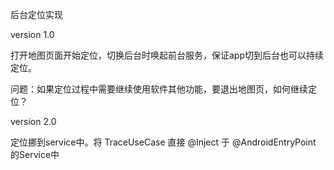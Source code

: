 

后台定位实现

version 1.0

打开地图页面开始定位，切换后台时唤起前台服务，保证app切到后台也可以持续定位。

问题：如果定位过程中需要继续使用软件其他功能，要退出地图页，如何继续定位？



version 2.0

定位挪到service中。将 TraceUseCase 直接 @Inject 于 @AndroidEntryPoint 的Service中





